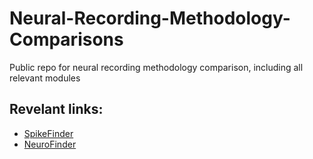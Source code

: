 # Neural-Recording-Methodology-Comparisons
Public repo for neural recording methodology comparison, including all relevant modules


## Revelant links:
* [SpikeFinder](http://spikefinder.codeneuro.org/)
* [NeuroFinder](http://neurofinder.codeneuro.org/)

